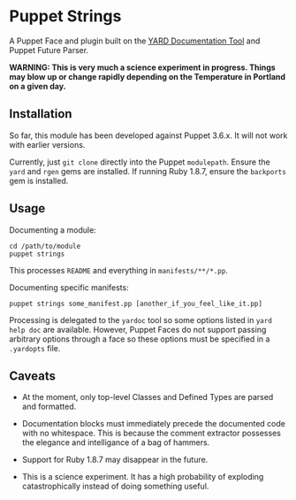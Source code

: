 Puppet Strings
=============

A Puppet Face and plugin built on the [YARD Documentation Tool](http://yardoc.org/) and Puppet Future Parser.

**WARNING: This is very much a science experiment in progress. Things may blow up or change rapidly depending on the Temperature in Portland on a given day.**


Installation
------------

So far, this module has been developed against Puppet 3.6.x.
It will not work with earlier versions.

Currently, just `git clone` directly into the Puppet `modulepath`.
Ensure the `yard` and `rgen` gems are installed.
If running Ruby 1.8.7, ensure the `backports` gem is installed.


Usage
-----

Documenting a module:

    cd /path/to/module
    puppet strings

This processes `README` and everything in `manifests/**/*.pp`.

Documenting specific manifests:

    puppet strings some_manifest.pp [another_if_you_feel_like_it.pp]

Processing is delegated to the `yardoc` tool so some options listed in `yard help doc` are available.
However, Puppet Faces do not support passing arbitrary options through a face so these options must be specified in a `.yardopts` file.


Caveats
-------

  - At the moment, only top-level Classes and Defined Types are parsed and formatted.

  - Documentation blocks must immediately precede the documented code with no whitespace.
    This is because the comment extractor possesses the elegance and intelligance of a bag of hammers.

  - Support for Ruby 1.8.7 may disappear in the future.

  - This is a science experiment. It has a high probability of exploding catastrophically instead of doing something useful.
